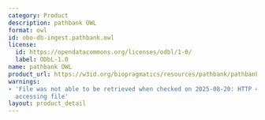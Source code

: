 ```yaml
---
category: Product
description: pathbank OWL
format: owl
id: obo-db-ingest.pathbank.owl
license:
  id: https://opendatacommons.org/licenses/odbl/1-0/
  label: ODbL-1.0
name: pathbank OWL
product_url: https://w3id.org/biopragmatics/resources/pathbank/pathbank.owl
warnings:
- 'File was not able to be retrieved when checked on 2025-08-20: HTTP 404 error when
  accessing file'
layout: product_detail
---
```

